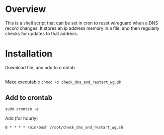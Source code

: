 # Overview
This is a shell script that can be set in cron to reset wireguard when a DNS record changes.  It stores an ip address memory in a file, and then regularly checks for updates to that address.

# Installation
Download file, and add to crontab
##
Make executable
```chmod +x check_dns_and_restart_wg.sh```

## Add to crontab
```sudo crontab -e```

Add (for hourly)
```
0 * * * * /bin/bash /root/check_dns_and_restart_wg.sh
```
